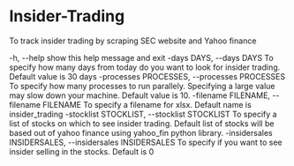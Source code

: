 # Insider-Trading
To track insider trading by scraping SEC website and Yahoo finance

  -h, --help            show this help message and exit
  -days DAYS, --days DAYS
                        To specify how many days from today do you want to look for insider trading. Default value is 30 days
  -processes PROCESSES, --processes PROCESSES
                        To specify how many processes to run parallely. Specifying a large value may slow down your machine. Default value is 10.
  -filename FILENAME, --filename FILENAME
                        To specify a filename for xlsx. Default name is insider_trading
  -stocklist STOCKLIST, --stocklist STOCKLIST
                        To specify a list of stocks on which to see insider trading. Default list of stocks will be based out of yahoo finance
                        using yahoo_fin python library.
  -insidersales INSIDERSALES, --insidersales INSIDERSALES
                        To specify if you want to see insider selling in the stocks. Default is 0
